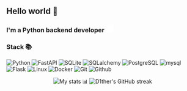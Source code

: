 ## Hello world 👋

<h3>
    I'm a Python backend developer <img src="images\python_image.png" height="20" width="20">
</h3>

### Stack 📚

![Python](https://img.shields.io/badge/PYTHON-white?style=for-the-badge&logo=python&logoColor=black&logoSize=max&labelColor=white&color=white&cacheSeconds=3600)
![FastAPI](https://img.shields.io/badge/FastAPI-bage?style=for-the-badge&logo=fastapi&logoColor=black&logoSize=auto&labelColor=white&color=white&cacheSeconds=3600
)
![SQLite](https://img.shields.io/badge/sqlite-bage?style=for-the-badge&logo=sqlite&logoColor=black&logoSize=max&color=white&cacheSeconds=3600
)
![SQLalchemy](https://img.shields.io/badge/sqlalchemy-bage?style=for-the-badge&logo=sqlalchemy&logoColor=black&logoSize=max&color=white&cacheSeconds=3600
)
![PostgreSQL](https://img.shields.io/badge/postgresql-bage?style=for-the-badge&logo=postgresql&logoColor=black&logoSize=max&color=white&cacheSeconds=3600
)
![mysql](https://img.shields.io/badge/mysql-bage?style=for-the-badge&logo=mysql&logoColor=black&logoSize=max&color=white&cacheSeconds=3600
)
![Flask](https://img.shields.io/badge/flask-bage?style=for-the-badge&logo=flask&logoColor=black&logoSize=max&color=white&cacheSeconds=3600
)
![Linux](https://img.shields.io/badge/linux-bage?style=for-the-badge&logo=linux&logoColor=black&logoSize=max&color=white&cacheSeconds=3600
)
![Docker](https://img.shields.io/badge/docker-bage?style=for-the-badge&logo=docker&logoColor=black&logoSize=max&color=white&cacheSeconds=3600
)
![Git](https://img.shields.io/badge/git-bage?style=for-the-badge&logo=git&logoColor=black&logoSize=max&color=white&cacheSeconds=3600
)
![Github](https://img.shields.io/badge/github-bage?style=for-the-badge&logo=github&logoColor=black&logoSize=max&color=white&cacheSeconds=3600
)

<p align="center">
  <img src="https://github-readme-stats.vercel.app/api?username=D1ther&show_icons=true&theme=dark" alt="My stats 📊" />
  <img src="https://github-readme-streak-stats.herokuapp.com/?user=D1ther&theme=radical" alt="D1ther's GitHub streak" />
</p>



